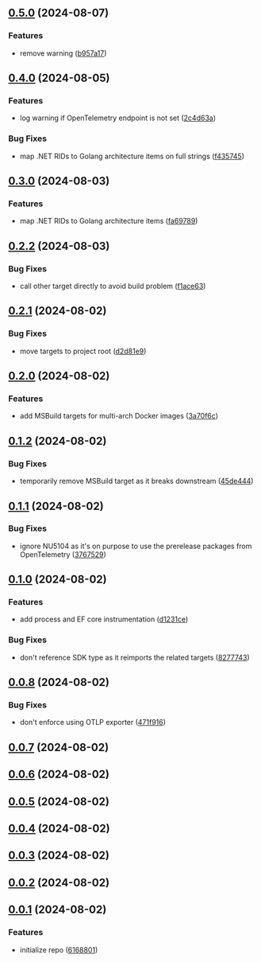 

<a name="0.5.0"></a>
## [0.5.0](https://www.github.com/mu88/mu88.Shared/releases/tag/v0.5.0) (2024-08-07)

### Features

* remove warning ([b957a17](https://www.github.com/mu88/mu88.Shared/commit/b957a17d0ba17b10ffaf86300d322680ec886346))

<a name="0.4.0"></a>
## [0.4.0](https://www.github.com/mu88/mu88.Shared/releases/tag/v0.4.0) (2024-08-05)

### Features

* log warning if OpenTelemetry endpoint is not set ([2c4d63a](https://www.github.com/mu88/mu88.Shared/commit/2c4d63ae6cc28c2e8074f55124db9d942a2f1b54))

### Bug Fixes

* map .NET RIDs to Golang architecture items on full strings ([f435745](https://www.github.com/mu88/mu88.Shared/commit/f4357453a67f1af6e6deac4f3cbf7fee090432a1))

<a name="0.3.0"></a>
## [0.3.0](https://www.github.com/mu88/mu88.Shared/releases/tag/v0.3.0) (2024-08-03)

### Features

* map .NET RIDs to Golang architecture items ([fa69789](https://www.github.com/mu88/mu88.Shared/commit/fa697890bb583dba771880bf9876e0e429bdf3f2))

<a name="0.2.2"></a>
## [0.2.2](https://www.github.com/mu88/mu88.Shared/releases/tag/v0.2.2) (2024-08-03)

### Bug Fixes

* call other target directly to avoid build problem ([f1ace63](https://www.github.com/mu88/mu88.Shared/commit/f1ace6370ae7c80eb124c4159860ac76c9dcb3b5))

<a name="0.2.1"></a>
## [0.2.1](https://www.github.com/mu88/mu88.Shared/releases/tag/v0.2.1) (2024-08-02)

### Bug Fixes

* move targets to project root ([d2d81e9](https://www.github.com/mu88/mu88.Shared/commit/d2d81e9ca64aa327038eb3df0fbcb2c113f1ccbe))

<a name="0.2.0"></a>
## [0.2.0](https://www.github.com/mu88/mu88.Shared/releases/tag/v0.2.0) (2024-08-02)

### Features

* add MSBuild targets for multi-arch Docker images ([3a70f6c](https://www.github.com/mu88/mu88.Shared/commit/3a70f6c2d9cbdd3fabfdc915c319cc037a358c04))

<a name="0.1.2"></a>
## [0.1.2](https://www.github.com/mu88/mu88.Shared/releases/tag/v0.1.2) (2024-08-02)

### Bug Fixes

* temporarily remove MSBuild target as it breaks downstream ([45de444](https://www.github.com/mu88/mu88.Shared/commit/45de444ead8fef6ff8d1eab2018075465470abe6))

<a name="0.1.1"></a>
## [0.1.1](https://www.github.com/mu88/mu88.Shared/releases/tag/v0.1.1) (2024-08-02)

### Bug Fixes

* ignore NU5104 as it's on purpose to use the prerelease packages from OpenTelemetry ([3767529](https://www.github.com/mu88/mu88.Shared/commit/376752929a4077de8dbffad07c17510b120f2dc7))

<a name="0.1.0"></a>
## [0.1.0](https://www.github.com/mu88/mu88.Shared/releases/tag/v0.1.0) (2024-08-02)

### Features

* add process and EF core instrumentation ([d1231ce](https://www.github.com/mu88/mu88.Shared/commit/d1231ceeb680984f0810e0f7915887d4c53d5507))

### Bug Fixes

* don't reference SDK type as it reimports the related targets ([8277743](https://www.github.com/mu88/mu88.Shared/commit/8277743238e6699107ad100a845819dcf7a7a07e))

<a name="0.0.8"></a>
## [0.0.8](https://www.github.com/mu88/mu88.Shared/releases/tag/v0.0.8) (2024-08-02)

### Bug Fixes

* don't enforce using OTLP exporter ([471f916](https://www.github.com/mu88/mu88.Shared/commit/471f9168c7cd14bc80c2c0cda82e85192a2e4aaa))

<a name="0.0.7"></a>
## [0.0.7](https://www.github.com/mu88/mu88.Shared/releases/tag/v0.0.7) (2024-08-02)

<a name="0.0.6"></a>
## [0.0.6](https://www.github.com/mu88/mu88.Shared/releases/tag/v0.0.6) (2024-08-02)

<a name="0.0.5"></a>
## [0.0.5](https://www.github.com/mu88/mu88.Shared/releases/tag/v0.0.5) (2024-08-02)

<a name="0.0.4"></a>
## [0.0.4](https://www.github.com/mu88/mu88.Shared/releases/tag/v0.0.4) (2024-08-02)

<a name="0.0.3"></a>
## [0.0.3](https://www.github.com/mu88/mu88.Shared/releases/tag/v0.0.3) (2024-08-02)

<a name="0.0.2"></a>
## [0.0.2](https://www.github.com/mu88/mu88.Shared/releases/tag/v0.0.2) (2024-08-02)

<a name="0.0.1"></a>
## [0.0.1](https://www.github.com/mu88/mu88.Shared/releases/tag/v0.0.1) (2024-08-02)

### Features

* initialize repo ([6168801](https://www.github.com/mu88/mu88.Shared/commit/616880167c2d3c277985362c8ddc1d6126f32e92))

